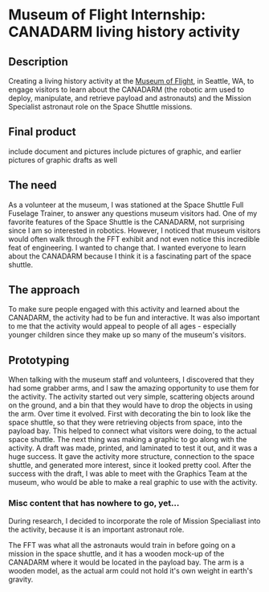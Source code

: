 # Museum of Flight Internship: CANADARM living history activity

## Description
Creating a living history activity at the [Museum of Flight](https://museumofflight.org), in Seattle, WA, to engage visitors to learn about the CANADARM (the robotic arm used to deploy, manipulate, and retrieve payload and astronauts) and the Mission Specialist astronaut role on the Space Shuttle missions. 

## Final product
include document and pictures
include pictures of graphic, and earlier pictures of graphic drafts as well


## The need
As a volunteer at the museum, I was stationed at the Space Shuttle Full Fuselage Trainer, to answer any questions museum visitors had. One of my favorite features of the Space Shuttle is the CANADARM, not surprising since I am so interested in robotics.  However, I noticed that museum visitors would often walk through the FFT exhibit and not even notice this incredible feat of engineering.  I wanted to change that. I wanted everyone to learn about the CANADARM because I think it is a fascinating part of the space shuttle.


## The approach
To make sure people engaged with this activity and learned about the CANADARM, the activity had to be fun and interactive. It was also important to me that the activity would appeal to people of all ages - especially younger children since they make up so many of the museum's visitors.



## Prototyping
When talking with the museum staff and volunteers, I discovered that they had some grabber arms, and I saw the amazing opportunity to use them for the activity.
The activity started out very simple, scattering objects around on the ground, and a bin that they would have to drop the objects in using the arm.
Over time it evolved. First with decorating the bin to look like the space shuttle, so that they were retrieving objects from space, into the payload bay.
This helped to connect what visitors were doing, to the actual space shuttle. 
The next thing was making a graphic to go along with the activity.
A draft was made, printed, and laminated to test it out, and it was a huge success.
It gave the activity more structure, connection to the space shuttle, and generated more interest, since it looked pretty cool.
After the success with the draft, I was able to meet with the Graphics Team at the museum, who would be able to make a real graphic to use with the activity.



### Misc content that has nowhere to go, yet...
During research, I decided to incorporate the role of Mission Specialiast into the activity, because it is an important astronaut role. 

The FFT was what all the astronauts would train in before going on a mission in the space shuttle, and it has a wooden mock-up of the CANADARM where it would be located in the payload bay. The arm is a wooden model, as the actual arm could not hold it's own weight in earth's gravity. 